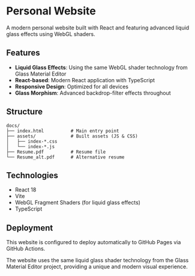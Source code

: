 # Personal Website

A modern personal website built with React and featuring advanced liquid glass effects using WebGL shaders.

## Features

- **Liquid Glass Effects**: Using the same WebGL shader technology from Glass Material Editor
- **React-based**: Modern React application with TypeScript
- **Responsive Design**: Optimized for all devices
- **Glass Morphism**: Advanced backdrop-filter effects throughout

## Structure

```
docs/
├── index.html          # Main entry point
├── assets/             # Built assets (JS & CSS)
│   ├── index-*.css
│   └── index-*.js
├── Resume.pdf          # Resume file
└── Resume_alt.pdf      # Alternative resume
```

## Technologies

- React 18
- Vite
- WebGL Fragment Shaders (for liquid glass effects)
- TypeScript

## Deployment

This website is configured to deploy automatically to GitHub Pages via GitHub Actions.

The website uses the same liquid glass shader technology from the Glass Material Editor project, providing a unique and modern visual experience.


